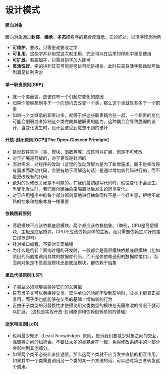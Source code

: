 # 设计模式


#### 面向对象
面向对象通过**封装**、**继承**、**多态**把程序的耦合度降低，它的好处，以活字印刷为例
* **可维护**。要改，只需更改要改之字
* **可复用**。这些字并非用完这次就无用，完全可以在后来的印刷中重复使用
* **可扩展**。若要加字，只需另刻字加入即可
* **灵活性好**。字的排列其实可能是竖排可能是横排，此时只需将活字移动就可做到满足排列需求

#### 单一职责原则[SRP]
* 就一个类而言，应该仅有一个引起它变化的原因
* 如果你能够想到多于一个的动机去改变一个类，那么这个类就具有多于一个职责
* 如果一个类继承的职责过多，就等于把这些职责耦合在一起，一个职责的变化可能会削弱或者抑制这个类完成其他职责的能力。这种耦合会导致脆弱的设计，当变化发生时，设计会遭受到意想不到的破坏

#### 开放-封闭原则[OCP][The Open-Closeed Principle]
* 是说软件实体（类、模块、函数等等）应该可以扩展，但是不可修改
* 对于扩展是开放的，对于更改是封闭的
* 面对需求，对程序的改动（这里的改动理解为是为了新增需求，而不是修改原有需求而改动代码，会更有助于理解这句话）是通过增加新代码进行的，而不是更改现有的代码
* 绝对的对修改关闭是不可能的。在我们最初编写代码时，假设变化不会发生，当变化发生时，我们就创建抽象来隔离以后发生的同类变化。
* 对于应用程序中的每个部分都刻意地进行抽象同样不是一个好主意，拒绝不成熟的抽象和抽象本身一样重要

#### 依赖倒转原则
* 高层模块不应该依赖底层模块。两个都应该依赖抽象。（举例，CPU是高层模块，主板是底层模块，CPU不应该依赖具体的主板，而只需要依赖定义好的接口规范即可）
* 针对接口编程，不要对实现编程
* 为什么是倒转？面向过程的开发时，一般都会是高层模块依赖底层模块（比如项目代码直接调用具体的数据库代码，而不是仅依赖通用的数据库接口），而面向对象是不管高层模块还是底层模块，都依赖于抽象

#### 里氏代换原则[LSP]
* 子类型必须能够替换掉它们的父类型
* 只有当子类可以替换掉父类，软件单位的功能不受到影响时，父类才能真正被复用，而子类也能能够在父类的基础上增加新的行为
* 正由于子类型的可替换性才使得使用父类类型的模块在无需修改的情况下就可以扩展。（这也是实现开放-封闭原则和依赖倒转原则的基础）

#### 迪米特法则[LoD]
* 也叫最少知识（Least Knowledge）原则，告诉我们要减少对象之间的交互，强调类之间的松耦合。不要让太多的类耦合在一起，免得修改系统中的一部分会影响到其他部分。
* 如果两个类不必彼此直接通信，那么这两个类就不应当发生直接的相互作用。如果其中一个类需要调用另一个类的某一个方法的话，可以通过第三者转发这个调用。